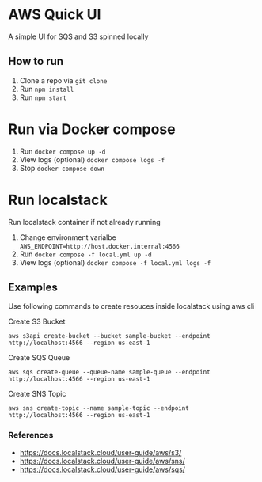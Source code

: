 # AWS Quick UI

A simple UI for SQS and S3 spinned locally

## How to run

1. Clone a repo via `git clone`
2. Run `npm install`
3. Run `npm start`

# Run via Docker compose

1. Run `docker compose up -d`
2. View logs (optional) `docker compose logs -f`
3. Stop `docker compose down`

# Run localstack

Run localstack container if not already running

1. Change environment varialbe `AWS_ENDPOINT=http://host.docker.internal:4566`
2. Run `docker compose -f local.yml up -d`
3. View logs (optional) `docker compose -f local.yml logs -f`

## Examples

Use following commands to create resouces inside localstack using aws cli

Create S3 Bucket

`aws s3api create-bucket --bucket sample-bucket --endpoint http://localhost:4566 --region us-east-1`

Create SQS Queue

`aws sqs create-queue --queue-name sample-queue --endpoint http://localhost:4566 --region us-east-1`

Create SNS Topic

`aws sns create-topic --name sample-topic --endpoint http://localhost:4566 --region us-east-1`

### References
- https://docs.localstack.cloud/user-guide/aws/s3/
- https://docs.localstack.cloud/user-guide/aws/sns/
- https://docs.localstack.cloud/user-guide/aws/sqs/